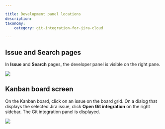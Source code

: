 ```yaml
---

title: Development panel locations
description:
taxonomy:
    category: git-integration-for-jira-cloud

---
```

## Issue and Search pages

In **Issue** and **Search** pages, the developer panel is visible on the right pane.

![](https://bigbrassband.atlassian.net/wiki/download/thumbnails/1923025834/gitcloud-devpanel-locations.png?version=1&modificationDate=1635753019402&cacheVersion=1&api=v2&width=680&height=441)

## Kanban board screen

On the Kanban board, click on an issue on the board grid. On a dialog that displays the selected Jira issue, click **Open Git integration** on the right sidebar. The Git integration panel is displayed.

![](https://bigbrassband.atlassian.net/wiki/download/thumbnails/1923025834/gitcloud-kanban-devpanel-location.png?version=1&modificationDate=1635753982993&cacheVersion=1&api=v2&width=680&height=422)

